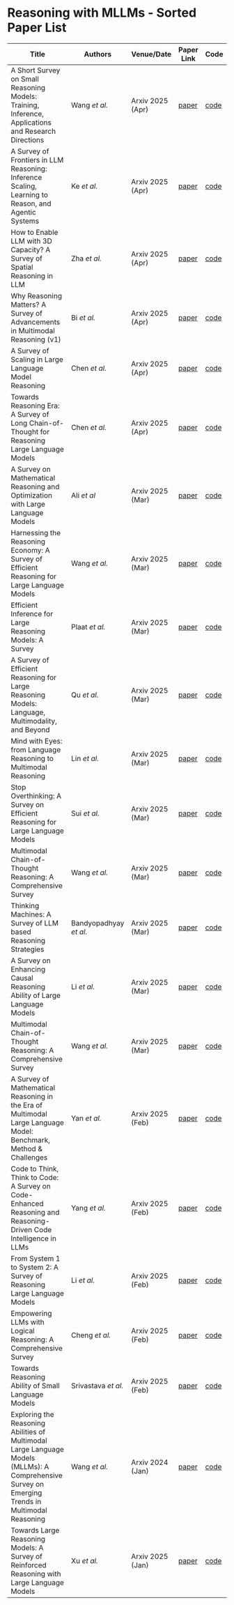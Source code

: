 # Reasoning with MLLMs - Sorted Paper List

| Title   | Authors       | Venue/Date       | Paper Link   | Code                                         |
|---------|---------------|------------------|--------------|----------------------------------------------|
| A Short Survey on Small Reasoning Models: Training, Inference, Applications and Research Directions | Wang *et al.* | Arxiv 2025 (Apr) | [paper](https://arxiv.org/pdf/2504.09100) | [code]() |
| A Survey of Frontiers in LLM Reasoning: Inference Scaling, Learning to Reason, and Agentic Systems | Ke *et al.* | Arxiv 2025 (Apr) | [paper](https://arxiv.org/pdf/2504.09037) | [code]() |
| How to Enable LLM with 3D Capacity? A Survey of Spatial Reasoning in LLM | Zha *et al.* | Arxiv 2025 (Apr) | [paper](https://arxiv.org/pdf/2504.05786) | [code]() |
| Why Reasoning Matters? A Survey of Advancements in Multimodal Reasoning (v1) | Bi *et al.* | Arxiv 2025 (Apr) | [paper](https://arxiv.org/pdf/2504.03151) | [code]() |
| A Survey of Scaling in Large Language Model Reasoning | Chen *et al.* | Arxiv 2025 (Apr) | [paper](https://arxiv.org/pdf/2504.02181) | [code]() |
| Towards Reasoning Era: A Survey of Long Chain-of-Thought for Reasoning Large Language Models | Chen *et al.* | Arxiv 2025 (Apr) | [paper](https://arxiv.org/pdf/2503.09567) | [code]() |
| A Survey on Mathematical Reasoning and Optimization with Large Language Models | Ali *et al* | Arxiv 2025 (Mar) | [paper](https://arxiv.org/pdf/2503.17726) | [code]() |
| Harnessing the Reasoning Economy: A Survey of Efficient Reasoning for Large Language Models | Wang *et al.* | Arxiv 2025 (Mar) | [paper](https://arxiv.org/pdf/2503.24377) | [code](https://github.com/DevoAllen/Awesome-Reasoning-Economy-Papers) |
| Efficient Inference for Large Reasoning Models: A Survey | Plaat *et al.* | Arxiv 2025 (Mar) | [paper](https://arxiv.org/pdf/2503.23077) | [code]() |
| A Survey of Efficient Reasoning for Large Reasoning Models: Language, Multimodality, and Beyond | Qu *et al.* | Arxiv 2025 (Mar) | [paper](https://arxiv.org/pdf/2503.21614) | [code](https://github.com/XiaoYee/Awesome_Efficient_LRM_Reasoning) |
| Mind with Eyes: from Language Reasoning to Multimodal Reasoning | Lin *et al.* | Arxiv 2025 (Mar) | [paper](https://arxiv.org/pdf/2503.18071) | [code]() |
| Stop Overthinking: A Survey on Efficient Reasoning for Large Language Models | Sui *et al.* | Arxiv 2025 (Mar) | [paper](https://arxiv.org/pdf/2503.16419) | [code](https://github.com/Eclipsess/Awesome-Efficient-Reasoning-LLMs) |
| Multimodal Chain-of-Thought Reasoning: A Comprehensive Survey | Wang *et al.* | Arxiv 2025 (Mar) | [paper](https://arxiv.org/pdf/2503.12605) | [code]() |
| Thinking Machines: A Survey of LLM based Reasoning Strategies | Bandyopadhyay *et al.* | Arxiv 2025 (Mar) | [paper](https://arxiv.org/pdf/2503.10814) | [code]() |
| A Survey on Enhancing Causal Reasoning Ability of Large Language Models | Li *et al.* | Arxiv 2025 (Mar) | [paper](https://arxiv.org/pdf/2503.09326) | [code]() |
| Multimodal Chain-of-Thought Reasoning: A Comprehensive Survey | Wang *et al.* | Arxiv 2025 (Mar) | [paper](https://arxiv.org/pdf/2503.12605) | [code](https://github.com/yaotingwangofficial/Awesome-MCoT) |
| A Survey of Mathematical Reasoning in the Era of Multimodal Large Language Model: Benchmark, Method & Challenges | Yan *et al.* | Arxiv 2025 (Feb) | [paper](https://arxiv.org/pdf/2412.11936) | [code]() |
| Code to Think, Think to Code: A Survey on Code-Enhanced Reasoning and Reasoning-Driven Code Intelligence in LLMs | Yang *et al.* | Arxiv 2025 (Feb) | [paper](https://arxiv.org/pdf/2502.19411) | [code]() |
| From System 1 to System 2: A Survey of Reasoning Large Language Models | Li *et al.* | Arxiv 2025 (Feb) | [paper](https://arxiv.org/pdf/2502.17419) | [code]() |
| Empowering LLMs with Logical Reasoning: A Comprehensive Survey | Cheng *et al.* | Arxiv 2025 (Feb) | [paper](https://arxiv.org/pdf/2502.15652) | [code]() |
| Towards Reasoning Ability of Small Language Models | Srivastava *et al.* | Arxiv 2025 (Feb) | [paper](https://arxiv.org/pdf/2502.11569) | [code]() |
| Exploring the Reasoning Abilities of Multimodal Large Language Models (MLLMs): A Comprehensive Survey on Emerging Trends in Multimodal Reasoning | Wang *et al.* | Arxiv 2024 (Jan) | [paper](https://arxiv.org/pdf/2401.06805) | [code]() |
| Towards Large Reasoning Models: A Survey of Reinforced Reasoning with Large Language Models | Xu *et al.* | Arxiv 2025 (Jan) | [paper](https://arxiv.org/pdf/2501.09686) | [code]() |
